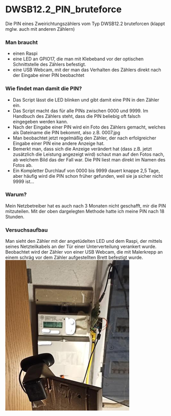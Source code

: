 # DWSB12.2_PIN_bruteforce
Die PIN eines Zweirichtungszählers vom Typ DWSB12.2 bruteforcen (klappt mglw. auch mit anderen Zählern)

### Man braucht 
* einen Raspi
* eine LED an GPIO17, die man mit Klebeband vor der optischen Schnittstelle des Zählers befestigt.
* eine USB Webcam, mit der man das Verhalten des Zählers direkt nach der Eingabe einer PIN beobachtet 

### Wie findet man damit die PIN?
* Das Script lässt die LED blinken und gibt damit eine PIN in den Zähler ein.
* Das Script macht das für alle PINs zwischen 0000 und 9999. Im Handbuch des Zählers steht, dass die PIN beliebig oft falsch eingegeben werden kann.
* Nach der Eingabe einer PIN wird ein Foto des Zählers gemacht, welches als Dateiname die PIN bekommt, also z.B. 0007.jpg
* Man beobachtet jetzt regelmäßig den Zähler, der nach erfolgreicher Eingabe einer PIN eine andere Anzeige hat.
* Bemerkt man, dass sich die Anzeige verändert hat (dass z.B. jetzt zusätzlich die Leistung angezeigt wird) schaut man auf den Fotos nach, ab welchem Bild das der Fall war. Die PIN liest man direkt im Namen des Fotos ab.
* Ein Kompletter Durchlauf von 0000 bis 9999 dauert knappe 2,5 Tage, aber häufig wird die PIN schon früher gefunden, weil sie ja sicher nicht 9999 ist...

### Warum?
Mein Netzbetreiber hat es auch nach 3 Monaten nicht geschafft, mir die PIN mitzuteilen. Mit der oben dargelegten Methode hatte ich meine PIN nach 18 Stunden.

### Versuchsaufbau
Man sieht den Zähler mit der angetüdelten LED und dem Raspi, der mittels seines Netzteilkabels an der Tür einer Unterverteilung verankert wurde. Beobachtet wird der Zähler von einer USB Webcam, die mit Malerkrepp an einem schräg vor dem Zähler aufgestellten Brett befestigt wurde.
![Versuchsaufbau](https://github.com/kaback/DWSB12.2_PIN_bruteforce/blob/main/DWSB.jpg?raw=true)
